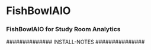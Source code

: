 # FishBowlAIO                           
### FishBowlAIO for Study Room Analytics   

############## INSTALL-NOTES ###############
